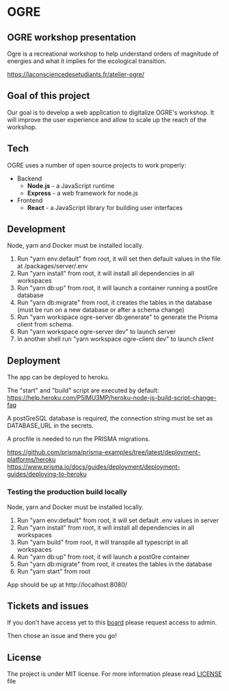 # OGRE

## OGRE workshop presentation

Ogre is a recreational workshop to help understand orders of magnitude of energies and what it implies for the ecological transition.

https://laconsciencedesetudiants.fr/atelier-ogre/

## Goal of this project

Our goal is to develop a web application to digitalize OGRE's workshop. It will improve the user experience and allow to scale up the reach of the workshop.

## Tech

OGRE uses a number of open source projects to work properly:

- Backend
  - **Node.js** - a JavaScript runtime
  - **Express** - a web framework for node.js
- Frontend
  - **React** - a JavaScript library for building user interfaces

## Development

Node, yarn and Docker must be installed locally.

1. Run "yarn env:default" from root, it will set then default values in the file at /packages/server/.env
2. Run "yarn install" from root, it will install all dependencies in all workspaces
3. Run "yarn db:up" from root, it will launch a container running a postGre database
4. Run "yarn db:migrate" from root, it creates the tables in the database (must be run on a new database or after a schema change)
5. Run "yarn workspace ogre-server db:generate" to generate the Prisma client from schema.
6. Run "yarn workspace ogre-server dev" to launch server
7. In another shell run "yarn workspace ogre-client dev" to launch client

## Deployment

The app can be deployed to heroku.

The "start" and "build" script are executed by default: https://help.heroku.com/P5IMU3MP/heroku-node-js-build-script-change-faq

A postGreSQL database is required, the connection string must be set as DATABASE_URL in the secrets.

A procfile is needed to run the PRISMA migrations.

https://github.com/prisma/prisma-examples/tree/latest/deployment-platforms/heroku
https://www.prisma.io/docs/guides/deployment/deployment-guides/deploying-to-heroku

### Testing the production build locally

Node, yarn and Docker must be installed locally.

1. Run "yarn env:default" from root, it will set default .env values in server
2. Run "yarn install" from root, it will install all dependencies in all workspaces
3. Run "yarn build" from root, it will transpile all typescript in all workspaces
4. Run "yarn db:up" from root, it will launch a postGre container
5. Run "yarn db:migrate" from root, it creates the tables in the database
6. Run "yarn start" from root

App should be up at http://localhost:8080/

## Tickets and issues

If you don't have access yet to this [board](https://ogre-d4g.atlassian.net/jira/software/c/projects/D4G/boards/4) please request access to admin.

Then chose an issue and there you go!

## License

The project is under MIT license. For more information please read [LICENSE](https://github.com/dataforgoodfr/offseason_ogre/blob/master/LICENSE) file
